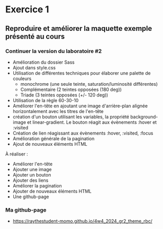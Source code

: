 # Exercice 1
## Reproduire et améliorer la maquette exemple présenté au cours

### Continuer la version du laboratoire #2
 - Amélioration du dossier Sass
 - Ajout dans style.css
 - Utilisation de différentes techniques pour élaborer une palette de couleurs
    - monochrome (une seule teinte, saturation/luminosité différentes)
    - Complémentaire (2 teintes opposées (180 deg))
    - Triade (3 teintes opposées (+/- 120 deg))
 - Utilisation de la règle 60-30-10
 - Améliorer l'en-tête en ajoutant une image d'arrière-plan alignée horizontalement avec les titres de l'en-tête
 - création d'un bouton utilisant les variables, la propriété background-image et linear-gradient. Le bouton réagit aux évènements :hover et :visited
 - Création de lien réagissant aux évènements :hover, :visited, :focus
 - Amélioration générale de la pagination
 - Ajout de nouveaux éléments HTML

À réaliser :
 - Améliorer l'en-tête
 - Ajouter une image
 - Ajouter un bouton
 - Ajouter des liens
 - Améliorer la pagination
 - Ajouter de nouveaux éléments HTML
 - Une github-page


 ### Ma github-page
 - https://raythestudent-momo.github.io/4w4_2024_gr2_theme_rbc/